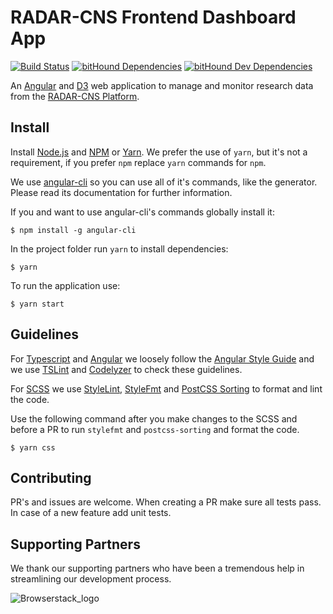 # RADAR-CNS Frontend Dashboard App

[![Build Status](https://travis-ci.org/RADAR-CNS/RADAR-Dashboard.svg?branch=develop)](https://travis-ci.org/RADAR-CNS/RADAR-Dashboard) [![bitHound Dependencies](https://www.bithound.io/github/RADAR-CNS/RADAR-Dashboard/badges/dependencies.svg)](https://www.bithound.io/github/RADAR-CNS/RADAR-Dashboard/develop/dependencies/npm) [![bitHound Dev Dependencies](https://www.bithound.io/github/RADAR-CNS/RADAR-Dashboard/badges/devDependencies.svg)](https://www.bithound.io/github/RADAR-CNS/RADAR-Dashboard/develop/dependencies/npm)

An [Angular](https://angular.io/) and [D3](https://d3js.org/) web application to manage and monitor research data from the [RADAR-CNS Platform](http://radar-cns.org/).

## Install
Install [Node.js](https://nodejs.org/) and [NPM](https://www.npmjs.com/) or [Yarn](https://yarnpkg.com/en/docs/install). We prefer the use of `yarn`, but it's not a requirement, if you prefer `npm` replace `yarn` commands for `npm`.

We use [angular-cli](https://github.com/angular/angular-cli) so you can use all of it's commands, like the generator. Please read its documentation for further information.

If you and want to use angular-cli's commands globally install it:
```
$ npm install -g angular-cli
```

In the project folder run `yarn` to install dependencies:
```
$ yarn
```

To run the application use:
```
$ yarn start
```

## Guidelines
For [Typescript](http://www.typescriptlang.org/) and [Angular](https://angular.io/) we loosely follow the [Angular Style Guide](https://angular.io/docs/ts/latest/guide/style-guide.html) and we use [TSLint](https://github.com/palantir/tslint/) and [Codelyzer](https://github.com/mgechev/codelyzer) to check these guidelines.

For [SCSS](http://sass-lang.com/) we use [StyleLint](https://github.com/stylelint/stylelint), [StyleFmt](https://github.com/morishitter/stylefmt) and [PostCSS Sorting](https://github.com/hudochenkov/postcss-sorting) to format and lint the code.

Use the following command after you make changes to the SCSS and before a PR to run `stylefmt` and `postcss-sorting` and format the code.
```
$ yarn css
```

## Contributing
PR's and issues are welcome. When creating a PR make sure all tests pass. In case of a new feature add unit tests.

## Supporting Partners
We thank our supporting partners who have been a tremendous help in streamlining our development process.

![Browserstack_logo](https://raw.githubusercontent.com/RADAR-CNS/RADAR-Dashboard/master/docs/supportive-partners-src/brwsrstck.png)
